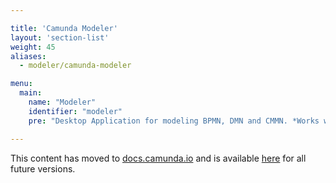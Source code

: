 ```yaml
---

title: 'Camunda Modeler'
layout: 'section-list'
weight: 45
aliases:
  - modeler/camunda-modeler

menu:
  main:
    name: "Modeler"
    identifier: "modeler"
    pre: "Desktop Application for modeling BPMN, DMN and CMMN. *Works with Camunda 7.4.0, 7.3.3, 7.2.6 and above.*"

---
```


This content has moved to [docs.camunda.io](https://docs.camunda.io/) and is available [here](https://docs.camunda.io/docs/components/modeler/about-modeler/) for all future versions.